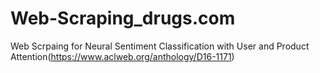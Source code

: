 # Web-Scraping_drugs.com
Web Scrpaing for
Neural Sentiment Classification with User and Product Attention(https://www.aclweb.org/anthology/D16-1171)
